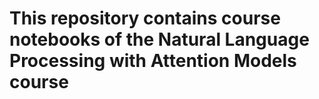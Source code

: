 # This repository contains course notebooks of the Natural Language Processing with Attention Models course
